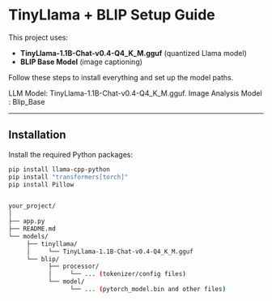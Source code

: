 # TinyLlama + BLIP Setup Guide

This project uses:

- **TinyLlama-1.1B-Chat-v0.4-Q4_K_M.gguf** (quantized Llama model)
- **BLIP Base Model** (image captioning)

Follow these steps to install everything and set up the model paths.

LLM Model: TinyLlama-1.1B-Chat-v0.4-Q4_K_M.gguf.
Image Analysis Model : Blip_Base

---


## Installation

Install the required Python packages:

```bash
pip install llama-cpp-python
pip install "transformers[torch]"
pip install Pillow


your_project/
│
├── app.py
├── README.md
└── models/
     ├── tinyllama/
     │     └── TinyLlama-1.1B-Chat-v0.4-Q4_K_M.gguf
     └── blip/
           ├── processor/
           │     └── ... (tokenizer/config files)
           └── model/
                 └── ... (pytorch_model.bin and other files)

